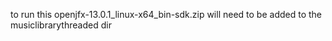 to run this openjfx-13.0.1_linux-x64_bin-sdk.zip will need to be added to the musiclibrarythreaded dir
